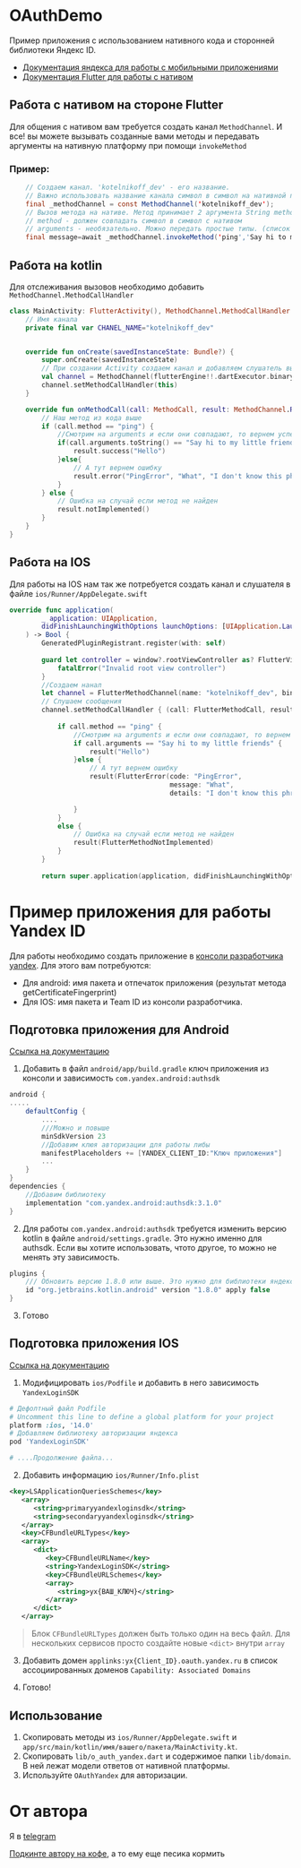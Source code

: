 # OAuthDemo

Пример приложения с использованием нативного кода и сторонней библиотеки Яндекс ID.

- [Документация яндекса для работы с мобильными приложениями](https://yandex.ru/dev/id/doc/ru/mobileauthsdk/about)
- [Документация Flutter для работы с нативом](https://docs.flutter.dev/platform-integration/platform-channels)

## Работа с нативом на стороне Flutter

Для общения с нативом вам требуется создать канал `MethodChannel`. И все! вы можете вызывать созданные вами методы и передавать аргументы на нативную платформу при помощи `invokeMethod`
### Пример:
```java
    // Создаем канал. 'kotelnikoff_dev' - его название.
    // Важно использовать название канала символ в символ на нативной платформе
    final _methodChannel = const MethodChannel('kotelnikoff_dev');
    // Вызов метода на нативе. Метод принимает 2 аргумента String method, [dynamic arguments].
    // method - должен совпадать символ в символ с нативом
    // arguments - необязательно. Можно передать простые типы. (список ниже)
    final message=await _methodChannel.invokeMethod('ping','Say hi to my little friends');
 ```
## Работа на kotlin

Для отслеживания вызовов необходимо добавить `MethodChannel.MethodCallHandler`

```kotlin
class MainActivity: FlutterActivity(), MethodChannel.MethodCallHandler {
    // Имя канала
    private final var CHANEL_NAME="kotelnikoff_dev"


    override fun onCreate(savedInstanceState: Bundle?) {
        super.onCreate(savedInstanceState)
        // При создании Activity создаем канал и добавляем слушатель вызовов из Flutter
        val channel = MethodChannel(flutterEngine!!.dartExecutor.binaryMessenger, CHANEL_NAME)
        channel.setMethodCallHandler(this)
    }

    override fun onMethodCall(call: MethodCall, result: MethodChannel.Result) {
        // Наш метод из кода выше
        if (call.method == "ping") {
            //Смотрим на arguments и если они совпадают, то вернем успешное выполнение запроса
            if(call.arguments.toString() == "Say hi to my little friends"){
                result.success("Hello")
            }else{
                // А тут вернем ошибку
                result.error("PingError", "What", "I don't know this phrase")
            }
        } else {
            // Ошибка на случай если метод не найден
            result.notImplemented()
        }
    }
}
```

## Работа на IOS

Для работы на IOS нам так же потребуется создать канал и слушателя в файле `ios/Runner/AppDelegate.swift`

```swift
override func application(
        _ application: UIApplication,
        didFinishLaunchingWithOptions launchOptions: [UIApplication.LaunchOptionsKey: Any]?
    ) -> Bool {
        GeneratedPluginRegistrant.register(with: self)
        
        guard let controller = window?.rootViewController as? FlutterViewController else {
            fatalError("Invalid root view controller")
        }
        //Создаем нанал
        let channel = FlutterMethodChannel(name: "kotelnikoff_dev", binaryMessenger: controller.binaryMessenger)
        // Слушаем сообщения
        channel.setMethodCallHandler { (call: FlutterMethodCall, result: @escaping FlutterResult) in
        
            if call.method == "ping" {
                //Смотрим на arguments и если они совпадают, то вернем успешное выполнение запроса
                if call.arguments == "Say hi to my little friends" {
                    result("Hello")
                }else {
                    // А тут вернем ошибку
                    result(FlutterError(code: "PingError",
                                        message: "What",
                                        details: "I don't know this phrase"))

                }
            }
            else {
                // Ошибка на случай если метод не найден
                result(FlutterMethodNotImplemented)
            }
        }
        
        return super.application(application, didFinishLaunchingWithOptions: launchOptions)
```


# Пример приложения для работы Yandex ID

Для работы необходимо создать приложение в [консоли разработчика yandex](https://oauth.yandex.ru/).
Для этого вам потребуются:

- Для android: имя пакета и отпечаток приложения (результат метода getCertificateFingerprint)
- Для IOS: имя пакета и Team ID из консоли разработчика.

## Подготовка приложения для Android
[Ссылка на документацию](https://yandex.ru/dev/id/doc/ru/mobileauthsdk/android/3.1.0/sdk-android-install)
1. Добавить в файл ``android/app/build.gradle`` ключ приложения из консоли и зависимость ``com.yandex.android:authsdk``

```groovy
android {
.....
	defaultConfig {
		....
		///Можно и повыше
		minSdkVersion 23
		//Добавим клюя авторизации для работы либы  
		manifestPlaceholders += [YANDEX_CLIENT_ID:"Ключ приложения"]
		...
	}
}
dependencies {  
    //Добавим библиотеку  
    implementation "com.yandex.android:authsdk:3.1.0"  
}

```
2. Для работы ``com.yandex.android:authsdk`` требуется изменить версию kotlin в файле ``android/settings.gradle``. Это нужно именно для authsdk. Если вы хотите использовать, чтото другое, то можно не менять эту зависимость.
```groovy
plugins {
	/// Обновить версию 1.8.0 или выше. Это нужно для библиотеки яндекса. Так можно не трогать
    id "org.jetbrains.kotlin.android" version "1.8.0" apply false 
}
```
3. Готово

## Подготовка приложения IOS
[Ссылка на документацию](https://yandex.ru/dev/id/doc/ru/mobileauthsdk/ios/3.0.0/sdk-ios-install)
1. Модифицировать ```ios/Podfile``` и добавить в него зависимость ``YandexLoginSDK``
```ruby
# Дефолтный файл Podfile
# Uncomment this line to define a global platform for your project  
platform :ios, '14.0'  
# Добавляем библиотеку авторизации яндекса  
pod 'YandexLoginSDK'  

# ....Продолжение файла...
```
2. Добавить информацию ``ios/Runner/Info.plist``
```xml
<key>LSApplicationQueriesSchemes</key>  
   <array>  
      <string>primaryyandexloginsdk</string>  
      <string>secondaryyandexloginsdk</string>  
   </array>  
   <key>CFBundleURLTypes</key>  
   <array>  
      <dict>  
         <key>CFBundleURLName</key>  
         <string>YandexLoginSDK</string>  
         <key>CFBundleURLSchemes</key>  
         <array>  
            <string>yx{ВАШ_КЛЮЧ}</string>  
         </array>  
      </dict>  
   </array>
```

> Блок `CFBundleURLTypes` должен быть только один на весь файл. Для нескольких сервисов просто создайте новые ``<dict>`` внутри `array`

3. Добавить домен ``applinks:yx{Client_ID}.oauth.yandex.ru`` в список ассоциированных доменов `Capability: Associated Domains`

4. Готово!

## Использование

1. Скопировать методы из `ios/Runner/AppDelegate.swift` и `app/src/main/kotlin/имя/вашего/пакета/MainActivity.kt`.
2. Скопировать `lib/o_auth_yandex.dart` и содержимое папки `lib/domain`. В ней лежат модели ответов от нативной платформы.
3. Используйте ``OAuthYandex`` для авторизации.

# От автора
Я в [telegram](https://t.me/kotelnikoff_dev)

[Подкинте автору на кофе](https://www.tinkoff.ru/rm/kotelnikov.yuriy2/PzxiM41989), а то ему еще песика кормить